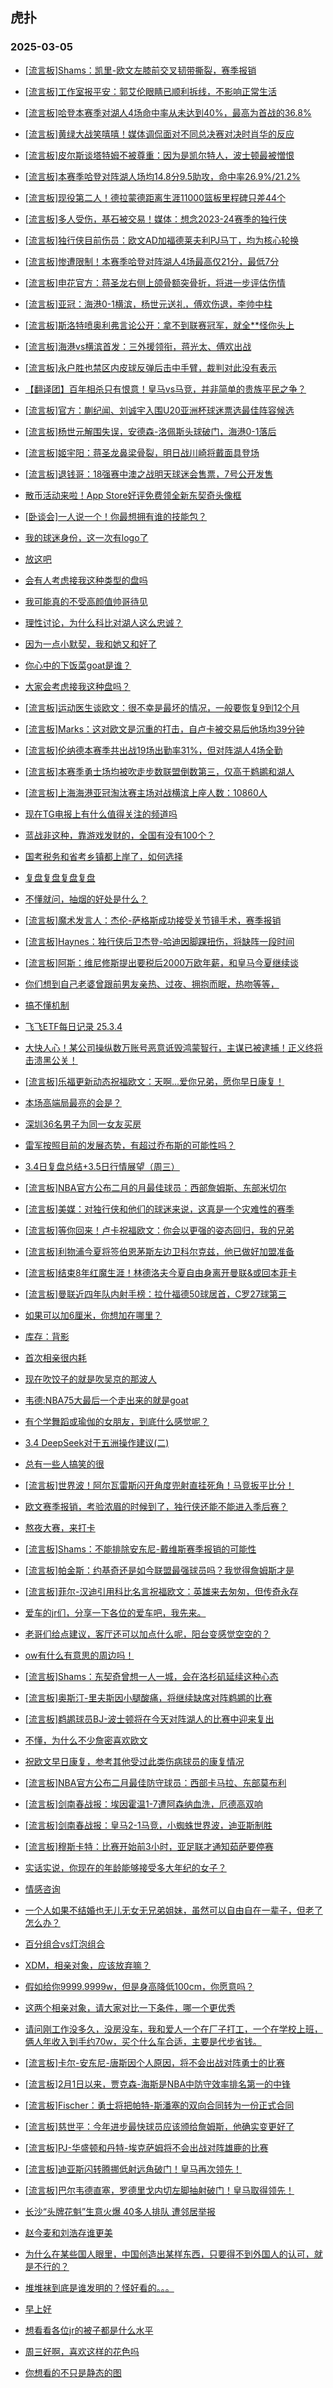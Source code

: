 ## 虎扑 
### 2025-03-05

+ [[流言板]Shams：凯里-欧文左膝前交叉韧带撕裂，赛季报销](https://bbs.hupu.com/630920597.html)

+ [[流言板]工作室报平安：郭艾伦眼睛已顺利拆线，不影响正常生活](https://bbs.hupu.com/630918359.html)

+ [[流言板]哈登本赛季对湖人4场命中率从未达到40%，最高为首战的36.8%](https://bbs.hupu.com/630916529.html)

+ [[流言板]黄绿大战笑嘻嘻！媒体调侃面对不同总决赛对决时肖华的反应](https://bbs.hupu.com/630916343.html)

+ [[流言板]皮尔斯谈塔特姆不被尊重：因为是凯尔特人，波士顿最被憎恨](https://bbs.hupu.com/630917105.html)

+ [[流言板]本赛季哈登对阵湖人场均14.8分9.5助攻，命中率26.9%/21.2%](https://bbs.hupu.com/630918800.html)

+ [[流言板]现役第二人！德拉蒙德距离生涯11000篮板里程碑只差44个](https://bbs.hupu.com/630916432.html)

+ [[流言板]多人受伤，基石被交易！媒体：想念2023-24赛季的独行侠](https://bbs.hupu.com/630918931.html)

+ [[流言板]独行侠目前伤员：欧文AD加福德莱夫利PJ马丁，均为核心轮换](https://bbs.hupu.com/630918950.html)

+ [[流言板]惨遭限制！本赛季哈登对阵湖人4场最高仅21分，最低7分](https://bbs.hupu.com/630916378.html)

+ [[流言板]申花官方：蒋圣龙右侧上颌骨额突骨折，将进一步评估伤情](https://bbs.hupu.com/630914251.html)

+ [[流言板]亚冠：海港0-1横滨，杨世元送礼，傅欢伤退，李帅中柱](https://bbs.hupu.com/630919244.html)

+ [[流言板]斯洛特喷奥利弗言论公开：拿不到联赛冠军，就全**怪你头上](https://bbs.hupu.com/630919903.html)

+ [[流言板]海港vs横滨首发：三外援领衔，蒋光太、傅欢出战](https://bbs.hupu.com/630916417.html)

+ [[流言板]永户胜也禁区内皮球反弹后击中手臂，裁判对此没有表示](https://bbs.hupu.com/630919051.html)

+ [【翻译团】百年相杀只有恨意！皇马vs马竞，并非简单的贵族平民之争？](https://bbs.hupu.com/630911070.html)

+ [[流言板]官方：蒯纪闻、刘诚宇入围U20亚洲杯球迷票选最佳阵容候选](https://bbs.hupu.com/630914554.html)

+ [[流言板]杨世元解围失误，安德森-洛佩斯头球破门，海港0-1落后](https://bbs.hupu.com/630918086.html)

+ [[流言板]姬宇阳：蒋圣龙鼻梁骨裂，明日战川崎将戴面具登场](https://bbs.hupu.com/630913982.html)

+ [[流言板]退钱哥：18强赛中澳之战明天球迷会售票，7号公开发售](https://bbs.hupu.com/630915723.html)

+ [散币活动来啦！App Store好评免费领全新东契奇头像框](https://bbs.hupu.com/630916833.html)

+ [[卧谈会]一人说一个！你最想拥有谁的技能包？](https://bbs.hupu.com/630917593.html)

+ [我的球迷身份，这一次有logo了](https://bbs.hupu.com/630916270.html)

+ [放这吧](https://bbs.hupu.com/630916401.html)

+ [会有人考虑接我这种类型的盘吗](https://bbs.hupu.com/630917836.html)

+ [我可能真的不受高颜值帅哥待见](https://bbs.hupu.com/630917160.html)

+ [理性讨论，为什么科比对湖人这么忠诚？](https://bbs.hupu.com/630917072.html)

+ [因为一点小默契，我和她又和好了](https://bbs.hupu.com/630918282.html)

+ [你心中的下饭菜goat是谁？](https://bbs.hupu.com/630916936.html)

+ [大家会考虑接我这种盘吗？](https://bbs.hupu.com/630918586.html)

+ [[流言板]运动医生谈欧文：很不幸是最坏的情况，一般要恢复9到12个月](https://bbs.hupu.com/630920999.html)

+ [[流言板]Marks：这对欧文是沉重的打击，自卢卡被交易后他场均39分钟](https://bbs.hupu.com/630920878.html)

+ [[流言板]伦纳德本赛季共出战19场出勤率31%，但对阵湖人4场全勤](https://bbs.hupu.com/630920533.html)

+ [[流言板]本赛季勇士场均被吹走步数联盟倒数第三，仅高于鹈鹕和湖人](https://bbs.hupu.com/630920110.html)

+ [[流言板]上海海港亚冠淘汰赛主场对战横滨上座人数：10860人](https://bbs.hupu.com/630919031.html)

+ [现在TG电报上有什么值得关注的频道吗](https://bbs.hupu.com/630919320.html)

+ [蓝战非这种，靠游戏发财的，全国有没有100个？](https://bbs.hupu.com/630917545.html)

+ [国考税务和省考乡镇都上岸了，如何选择](https://bbs.hupu.com/630918198.html)

+ [复盘复盘复盘复盘](https://bbs.hupu.com/630919239.html)

+ [不懂就问，抽烟的好处是什么？](https://bbs.hupu.com/630917204.html)

+ [[流言板]魔术发言人：杰伦-萨格斯成功接受关节镜手术，赛季报销](https://bbs.hupu.com/630920867.html)

+ [[流言板]Haynes：独行侠后卫杰登-哈迪因脚踝扭伤，将缺阵一段时间](https://bbs.hupu.com/630921641.html)

+ [[流言板]阿斯：维尼修斯提出要税后2000万欧年薪，和皇马今夏继续谈](https://bbs.hupu.com/630916436.html)

+ [你们想到自己老婆曾跟前男友亲热、过夜、拥抱而眠，热吻等等，](https://bbs.hupu.com/630919298.html)

+ [搞不懂机制](https://bbs.hupu.com/630919662.html)

+ [飞飞ETF每日记录 25.3.4](https://bbs.hupu.com/630918757.html)

+ [大快人心！某公司操纵数万账号恶意诋毁鸿蒙智行，主谋已被逮捕！正义终将击溃黑公关！](https://bbs.hupu.com/630918408.html)

+ [[流言板]乐福更新动态祝福欧文：天啊...爱你兄弟，愿你早日康复！](https://bbs.hupu.com/630920756.html)

+ [本场高端局最亮的会是？](https://bbs.hupu.com/630919138.html)

+ [深圳36名男子为同一女友买房](https://bbs.hupu.com/630921759.html)

+ [雷军按照目前的发展态势，有超过乔布斯的可能性吗？](https://bbs.hupu.com/630918954.html)

+ [3.4日复盘总结+3.5日行情展望（周三）](https://bbs.hupu.com/630919264.html)

+ [[流言板]NBA官方公布二月的月最佳球员：西部詹姆斯、东部米切尔](https://bbs.hupu.com/630922535.html)

+ [[流言板]美媒：对独行侠和他们的球迷来说，这真是一个灾难性的赛季](https://bbs.hupu.com/630921412.html)

+ [[流言板]等你回来！卢卡祝福欧文：你会以更强的姿态回归，我的兄弟](https://bbs.hupu.com/630921714.html)

+ [[流言板]利物浦今夏将签伯恩茅斯左边卫科尔克兹，他已做好加盟准备](https://bbs.hupu.com/630917082.html)

+ [[流言板]结束8年红魔生涯！林德洛夫今夏自由身离开曼联&amp;或回本菲卡](https://bbs.hupu.com/630917736.html)

+ [[流言板]曼联近四年队内射手榜：拉什福德50球居首，C罗27球第三](https://bbs.hupu.com/630916545.html)

+ [如果可以加6厘米，你想加在哪里？](https://bbs.hupu.com/630920008.html)

+ [库存：背影](https://bbs.hupu.com/630920186.html)

+ [首次相亲很内耗](https://bbs.hupu.com/630920519.html)

+ [现在吹饺子的就是吹吴京的那波人](https://bbs.hupu.com/630921318.html)

+ [韦德:NBA75大最后一个走出来的就是goat](https://bbs.hupu.com/630920950.html)

+ [有个学舞蹈或瑜伽的女朋友，到底什么感觉呢？](https://bbs.hupu.com/630921263.html)

+ [3.4 DeepSeek对于五洲操作建议(二)](https://bbs.hupu.com/630920248.html)

+ [总有一些人搞笑的很](https://bbs.hupu.com/630920930.html)

+ [[流言板]世界波！阿尔瓦雷斯闪开角度兜射直挂死角！马竞扳平比分！](https://bbs.hupu.com/630922799.html)

+ [欧文赛季报销，考验浓眉的时候到了，独行侠还能不能进入季后赛？](https://bbs.hupu.com/630920916.html)

+ [熬夜大赛，来打卡](https://bbs.hupu.com/630920982.html)

+ [[流言板]Shams：不能排除安东尼-戴维斯赛季报销的可能性](https://bbs.hupu.com/630922320.html)

+ [[流言板]帕金斯：约基奇还是如今联盟最强球员吗？我觉得詹姆斯才是](https://bbs.hupu.com/630920822.html)

+ [[流言板]菲尔-汉迪引用科比名言祝福欧文：英雄来去匆匆，但传奇永存](https://bbs.hupu.com/630921871.html)

+ [爱车的jr们，分享一下各位的爱车吧，我先来。](https://bbs.hupu.com/630921690.html)

+ [老哥们给点建议，客厅还可以加点什么呢，阳台变感觉空空的？](https://bbs.hupu.com/630922143.html)

+ [ow有什么有意思的周边吗！](https://bbs.hupu.com/630921582.html)

+ [[流言板]Shams：东契奇曾想一人一城，会在洛杉矶延续这种心态](https://bbs.hupu.com/630922371.html)

+ [[流言板]奥斯汀-里夫斯因小腿酸痛，将继续缺席对阵鹈鹕的比赛](https://bbs.hupu.com/630922818.html)

+ [[流言板]鹈鹕球员BJ-波士顿将在今天对阵湖人的比赛中迎来复出](https://bbs.hupu.com/630922697.html)

+ [不懂，为什么不少詹密喜欢欧文](https://bbs.hupu.com/630921873.html)

+ [祝欧文早日康复，参考其他受过此类伤病球员的康复情况](https://bbs.hupu.com/630921785.html)

+ [[流言板]NBA官方公布二月最佳防守球员：西部卡马拉、东部莫布利](https://bbs.hupu.com/630922668.html)

+ [[流言板]剑南春战报：埃因霍温1-7遭阿森纳血洗，厄德高双响](https://bbs.hupu.com/630923192.html)

+ [[流言板]剑南春战报：皇马2-1马竞，小蜘蛛世界波，迪亚斯制胜](https://bbs.hupu.com/630923190.html)

+ [[流言板]穆斯卡特：比赛开始前3小时，亚足联才通知茹萨要停赛](https://bbs.hupu.com/630919877.html)

+ [实话实说，你现在的年龄能够接受多大年纪的女子？](https://bbs.hupu.com/630922233.html)

+ [情感咨询](https://bbs.hupu.com/630922186.html)

+ [一个人如果不结婚也无儿无女无兄弟姐妹，虽然可以自由自在一辈子，但老了怎么办？](https://bbs.hupu.com/630922878.html)

+ [百分组合vs灯泡组合](https://bbs.hupu.com/630921859.html)

+ [XDM，相亲对象，应该放弃嘛？](https://bbs.hupu.com/630922243.html)

+ [假如给你9999.9999w，但是身高降低100cm，你愿意吗？](https://bbs.hupu.com/630921990.html)

+ [这两个相亲对象，请大家对比一下条件，哪一个更优秀](https://bbs.hupu.com/630922355.html)

+ [请问刚工作没多久，没房没车，我和爱人一个在厂子打工，一个在学校上班，俩人年收入到手约70w，买个什么车合适，主要是代步省钱。](https://bbs.hupu.com/630922062.html)

+ [[流言板]卡尔-安东尼-唐斯因个人原因，将不会出战对阵勇士的比赛](https://bbs.hupu.com/630923598.html)

+ [[流言板]2月1日以来，贾克森-海斯是NBA中防守效率排名第一的中锋](https://bbs.hupu.com/630924283.html)

+ [[流言板]Fischer：勇士将把帕特-斯潘塞的双向合同转为一份正式合同](https://bbs.hupu.com/630923431.html)

+ [[流言板]慈世平：今年进步最快球员应该颁给詹姆斯，他确实变更好了](https://bbs.hupu.com/630924183.html)

+ [[流言板]PJ-华盛顿和丹特-埃克萨姆将不会出战对阵雄鹿的比赛](https://bbs.hupu.com/630923110.html)

+ [[流言板]迪亚斯闪转腾挪低射远角破门！皇马再次领先！](https://bbs.hupu.com/630923024.html)

+ [[流言板]巴尔韦德直塞，罗德里戈内切左脚抽射破门！皇马取得领先！](https://bbs.hupu.com/630922647.html)

+ [长沙“头牌花魁”生意火爆 40多人排队 遭邻居举报](https://bbs.hupu.com/630923591.html)

+ [赵今麦和刘浩存谁更美](https://bbs.hupu.com/630923707.html)

+ [为什么在某些国人眼里，中国创造出某样东西，只要得不到外国人的认可，就是不行的？](https://bbs.hupu.com/630922455.html)

+ [堆堆袜到底是谁发明的？怪好看的。。。](https://bbs.hupu.com/630923398.html)

+ [早上好](https://bbs.hupu.com/630924368.html)

+ [想看看各位jr的被子都是什么水平](https://bbs.hupu.com/630923607.html)

+ [周三好啊，喜欢这样的花色吗](https://bbs.hupu.com/630924159.html)

+ [你想看的不只是静态的图](https://bbs.hupu.com/630923575.html)

